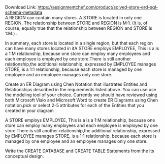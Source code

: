 Download Link: https://assignmentchef.com/product/solved-store-erd-sql-schema-metadata
<br>
A REGION can contain many stores. A STORE is located in only one REGION. The relationship between STORE and REGION is M:1. (It is, of course, equally true that the relationship between REGION and STORE is 1:M.) .

In summary, each store is located in a single region, but that each region can have many stores located in itA STORE employs EMPLOYEE, This is a is a 1:M relationship, because one store can employ many employees and each employee is employed by one store.There is still another relationship,the additional relationship, expressed by EMPLOYEE manages STORE, is a 1:1 relationship, because each store is managed by one employee and an employee manages only one store.

Create an ER Diagram using Chen Notation that illustrates Entities and Relationships described in the requirements listed above. You can use use the modeling tool of your choice. Currently we should have reviewed using both Microsoft Visio and Microsoft Word to create ER Diagrams using Chen notation.pick or select 2-5 attributes for each of the Entities that you created in your diagram

A STORE employs EMPLOYEE, This is a is a 1:M relationship, because one store can employ many employees and each employee is employed by one store.There is still another relationship,the additional relationship, expressed by EMPLOYEE manages STORE, is a 1:1 relationship, because each store is managed by one employee and an employee manages only one store.

Write the CREATE DATABASE and CREATE TABLE Statements from the its conceptual design.